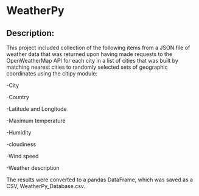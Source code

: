 # WeatherPy
## Description:
This project included collection of the following items from a JSON file of weather data that was returned upon having made requests to the OpenWeatherMap API for each city in a list of cities that was built by matching nearest cities to randomly selected sets of geographic coordinates using the citipy module:
 
-City

-Country

-Latitude and Longitude

-Maximum temperature

-Humidity

-cloudiness

-Wind speed

-Weather description

The results were converted to a pandas DataFrame, which was saved as a CSV, WeatherPy_Database.csv.
 